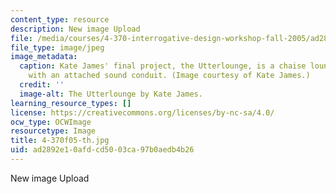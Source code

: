 ```yaml
---
content_type: resource
description: New image Upload
file: /media/courses/4-370-interrogative-design-workshop-fall-2005/ad2892e10afdcd5003ca97b0aedb4b26_4-370f05-th.jpg
file_type: image/jpeg
image_metadata:
  caption: Kate James' final project, the Utterlounge, is a chaise lounge designed
    with an attached sound conduit. (Image courtesy of Kate James.)
  credit: ''
  image-alt: The Utterlounge by Kate James.
learning_resource_types: []
license: https://creativecommons.org/licenses/by-nc-sa/4.0/
ocw_type: OCWImage
resourcetype: Image
title: 4-370f05-th.jpg
uid: ad2892e1-0afd-cd50-03ca-97b0aedb4b26
---
```

New image Upload